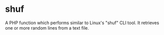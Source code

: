 # shuf
A PHP function which performs similar to Linux's "shuf" CLI tool. It retrieves one or more random lines from a text file.
